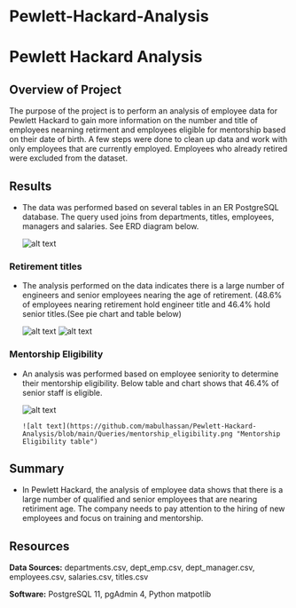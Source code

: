 # Pewlett-Hackard-Analysis
# Pewlett Hackard Analysis

## **Overview of Project**

The purpose of the project is to perform an analysis of employee data for Pewlett Hackard to gain more information on the number and title of employees nearning retirment and employees eligible for mentorship
based on their date of birth. A few steps were done to clean up data and work with only employees that are currently employed. Employees who already retired were excluded from the dataset.


## Results

- The data was performed based on several tables in an ER PostgreSQL database. The query used joins from departments, titles, employees, managers and salaries. See ERD diagram below.

	![alt text](https://github.com/mabulhassan/Pewlett-Hackard-Analysis/blob/main/ER_Diagram.png "Employee DB")

### Retirement titles 

- The analysis performed on the data indicates there is a large number of engineers and senior employees nearing the age of retirement.
(48.6% of employees nearing retirement hold engineer title and 46.4% hold senior titles.(See pie chart and table below) 
	
	![alt text](https://github.com/mabulhassan/Pewlett-Hackard-Analysis/blob/main/EmployeeTitle.png "Unique Titles")
	![alt text](https://github.com/mabulhassan/Pewlett-Hackard-Analysis/blob/main/employee_retirement.png "Unique Titles table count")

### Mentorship Eligibility

- An analysis was performed based on employee seniority to determine their mentorship eligibility. Below table and chart shows that 46.4% of senior staff is eligible.

	![alt text](https://github.com/mabulhassan/Pewlett-Hackard-Analysis/blob/main/Queries/EmployeeEligibility.png "Mentorship Eligibility")
	
      ![alt text](https://github.com/mabulhassan/Pewlett-Hackard-Analysis/blob/main/Queries/mentorship_eligibility.png "Mentorship Eligibility table")
	
## Summary

- In Pewlett Hackard, the analysis of employee data shows that there is a large number of qualified and senior employees that are nearing retiriment age. The company needs to pay attention to 
the hiring of new employees and focus on training and mentorship.

## Resources

**Data Sources:** departments.csv, dept_emp.csv, dept_manager.csv, employees.csv, salaries.csv, titles.csv

**Software:** PostgreSQL 11, pgAdmin 4, Python matpotlib 
